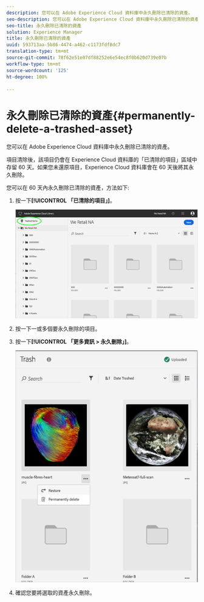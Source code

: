 ```yaml
---
description: 您可以在 Adobe Experience Cloud 資料庫中永久刪除已清除的資產。
seo-description: 您可以在 Adobe Experience Cloud 資料庫中永久刪除已清除的資產。
seo-title: 永久刪除已清除的資產
solution: Experience Manager
title: 永久刪除已清除的資產
uuid: 593713aa-5b86-4474-a462-c1173fdf8dc7
translation-type: tm+mt
source-git-commit: 78f62e51e07df88252e6e54ec8f0b620d739e07b
workflow-type: tm+mt
source-wordcount: '125'
ht-degree: 100%

---
```



# 永久刪除已清除的資產{#permanently-delete-a-trashed-asset}

您可以在 Adobe Experience Cloud 資料庫中永久刪除已清除的資產。

項目清除後，該項目仍會在 Experience Cloud 資料庫的「已清除的項目」區域中存留 60 天。如果您未還原項目，Experience Cloud 資料庫會在 60 天後將其永久刪除。

您可以在 60 天內永久刪除已清除的資產，方法如下:

1. 按一下&#x200B;**[!UICONTROL 「已清除的項目」]**。

   ![](assets/library_general_trashed_items.png)

1. 按一下一或多個要永久刪除的項目。
1. 按一下&#x200B;**[!UICONTROL 「更多資訊 > 永久刪除」]**。

   ![](assets/library_restore_perm_delete.png)

1. 確認您要將選取的資產永久刪除。

